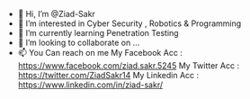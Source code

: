 - 👋 Hi, I’m @Ziad-Sakr
- 👀 I’m interested in Cyber Security , Robotics & Programming
- 🌱 I’m currently learning Penetration Testing
- 💞️ I’m looking to collaborate on ...
- 📫 You Can reach on me My Facebook Acc : https://www.facebook.com/ziad.sakr.5245
                         My Twitter  Acc : https://twitter.com/ZiadSakr14
                         My Linkedin Acc : https://www.linkedin.com/in/ziad-sakr/
                         

<!---
Ziad-Sakr/Ziad-Sakr is a ✨ special ✨ repository because its `README.md` (this file) appears on your GitHub profile.
You can click the Preview link to take a look at your changes.
--->
